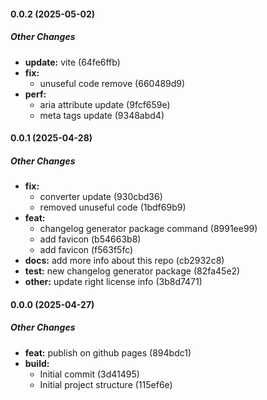 #### 0.0.2 (2025-05-02)

##### Other Changes

* **update:**  vite (64fe6ffb)
* **fix:**
  *  unuseful code remove (660489d9)
* **perf:**
  *  aria attribute update (9fcf659e)
  *  meta tags update (9348abd4)

#### 0.0.1 (2025-04-28)

##### Other Changes

* **fix:**
  *  converter update (930cbd36)
  *  removed unuseful code (1bdf69b9)
* **feat:**
  *  changelog generator package command (8991ee99)
  *  add favicon (b54663b8)
  *  add favicon (f563f5fc)
* **docs:**  add more info about this repo (cb2932c8)
* **test:**  new changelog generator package (82fa45e2)
* **other:**  update right license info (3b8d7471)

#### 0.0.0 (2025-04-27)

##### Other Changes

* **feat:**  publish on github pages (894bdc1)
* **build:** 
  *  Initial commit (3d41495)
  *  Initial project structure (115ef6e)
